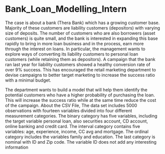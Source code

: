 # Bank_Loan_Modelling_Intern
The case is about a bank (Thera Bank) which has a growing customer base. Majority of these customers are liability customers (depositors) with varying size of deposits. The number of customers who are also borrowers (asset customers) is quite small, and the bank is interested in expanding this base rapidly to bring in more loan business and in the process, earn more through the interest on loans. In particular, the management wants to explore ways of converting its liability customers to personal loan customers (while retaining them as depositors). A campaign that the bank ran last year for liability customers showed a healthy conversion rate of over 9% success. This has encouraged the retail marketing department to devise campaigns to better target marketing to increase the success ratio with a minimal budget.

The department wants to build a model that will help them identify the potential customers who have a higher probability of purchasing the loan. This will increase the success ratio while at the same time reduce the cost of the campaign.
About the CSV File,
The data set includes 5000 observations with fourteen variables divided into four different measurement categories. The binary category has five variables, including the target variable personal loan, also securities account, CD account, online banking and credit card. The interval category contains five variables: age, experience, income, CC avg and mortgage. The ordinal category includes the variables family and education. The last category is nominal with ID and Zip code. The variable ID does not add any interesting information
